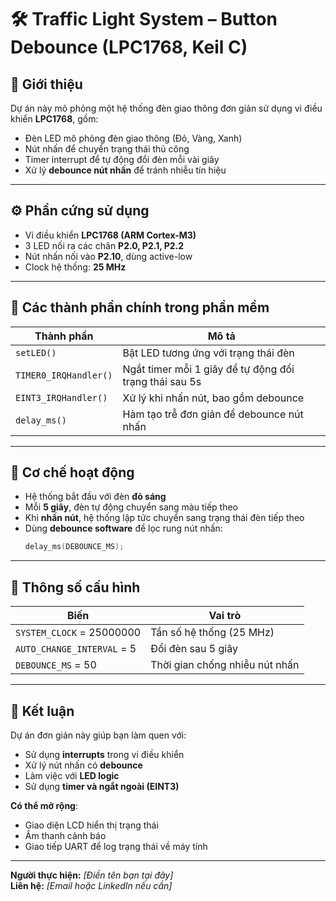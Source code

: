 # 🛠️ Traffic Light System – Button Debounce (LPC1768, Keil C)

## 📌 Giới thiệu

Dự án này mô phỏng một hệ thống đèn giao thông đơn giản sử dụng vi điều khiển **LPC1768**, gồm:
- Đèn LED mô phỏng đèn giao thông (Đỏ, Vàng, Xanh)
- Nút nhấn để chuyển trạng thái thủ công
- Timer interrupt để tự động đổi đèn mỗi vài giây
- Xử lý **debounce nút nhấn** để tránh nhiễu tín hiệu

---

## ⚙️ Phần cứng sử dụng
- Vi điều khiển **LPC1768 (ARM Cortex-M3)**
- 3 LED nối ra các chân **P2.0, P2.1, P2.2**
- Nút nhấn nối vào **P2.10**, dùng active-low
- Clock hệ thống: **25 MHz**

---

## 🧠 Các thành phần chính trong phần mềm

| Thành phần      | Mô tả |
|-----------------|-------|
| `setLED()`      | Bật LED tương ứng với trạng thái đèn |
| `TIMER0_IRQHandler()` | Ngắt timer mỗi 1 giây để tự động đổi trạng thái sau 5s |
| `EINT3_IRQHandler()` | Xử lý khi nhấn nút, bao gồm debounce |
| `delay_ms()`    | Hàm tạo trễ đơn giản để debounce nút nhấn |

---

## 🧪 Cơ chế hoạt động

- Hệ thống bắt đầu với đèn **đỏ sáng**
- Mỗi **5 giây**, đèn tự động chuyển sang màu tiếp theo
- Khi **nhấn nút**, hệ thống lập tức chuyển sang trạng thái đèn tiếp theo
- Dùng **debounce software** để lọc rung nút nhấn:
  ```c
  delay_ms(DEBOUNCE_MS);
  ```

---

## 🔧 Thông số cấu hình

| Biến | Vai trò |
|------|--------|
| `SYSTEM_CLOCK` = 25000000 | Tần số hệ thống (25 MHz) |
| `AUTO_CHANGE_INTERVAL` = 5 | Đổi đèn sau 5 giây |
| `DEBOUNCE_MS` = 50 | Thời gian chống nhiễu nút nhấn |

---

## 📌 Kết luận

Dự án đơn giản này giúp bạn làm quen với:
- Sử dụng **interrupts** trong vi điều khiển
- Xử lý nút nhấn có **debounce**
- Làm việc với **LED logic**
- Sử dụng **timer và ngắt ngoài (EINT3)**

**Có thể mở rộng**:
- Giao diện LCD hiển thị trạng thái
- Âm thanh cảnh báo
- Giao tiếp UART để log trạng thái về máy tính

---

**Người thực hiện:** *[Điền tên bạn tại đây]*  
**Liên hệ:** *[Email hoặc LinkedIn nếu cần]*